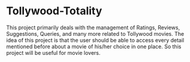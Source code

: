 # Tollywood-Totality
This project primarily deals with the management of Ratings, Reviews, Suggestions, Queries, and many more related to Tollywood movies. The idea of this project is that the user should be able to access every detail mentioned before about a movie of his/her choice in one place. So this project will be useful for movie lovers.
